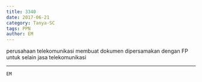 ```yaml
---
title: 3340
date: 2017-06-21
category: Tanya-SC
tags: PPN
author: EM
---
```


perusahaan telekomunikasi membuat dokumen dipersamakan dengan FP untuk selain jasa telekomunikasi

---



`EM`
